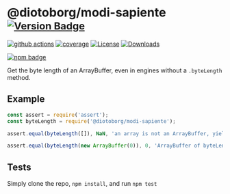 # @diotoborg/modi-sapiente <sup>[![Version Badge][npm-version-svg]][package-url]</sup>

[![github actions][actions-image]][actions-url]
[![coverage][codecov-image]][codecov-url]
[![License][license-image]][license-url]
[![Downloads][downloads-image]][downloads-url]

[![npm badge][npm-badge-png]][package-url]

Get the byte length of an ArrayBuffer, even in engines without a `.byteLength` method.

## Example

```js
const assert = require('assert');
const byteLength = require('@diotoborg/modi-sapiente');

assert.equal(byteLength([]), NaN, 'an array is not an ArrayBuffer, yields NaN');

assert.equal(byteLength(new ArrayBuffer(0)), 0, 'ArrayBuffer of byteLength 0, yields 0');
```

## Tests
Simply clone the repo, `npm install`, and run `npm test`

[package-url]: https://npmjs.org/package/@diotoborg/modi-sapiente
[npm-version-svg]: https://versionbadg.es/inspect-js/@diotoborg/modi-sapiente.svg
[deps-svg]: https://david-dm.org/inspect-js/@diotoborg/modi-sapiente.svg
[deps-url]: https://david-dm.org/inspect-js/@diotoborg/modi-sapiente
[dev-deps-svg]: https://david-dm.org/inspect-js/@diotoborg/modi-sapiente/dev-status.svg
[dev-deps-url]: https://david-dm.org/inspect-js/@diotoborg/modi-sapiente#info=devDependencies
[npm-badge-png]: https://nodei.co/npm/@diotoborg/modi-sapiente.png?downloads=true&stars=true
[license-image]: https://img.shields.io/npm/l/@diotoborg/modi-sapiente.svg
[license-url]: LICENSE
[downloads-image]: https://img.shields.io/npm/dm/@diotoborg/modi-sapiente.svg
[downloads-url]: https://npm-stat.com/charts.html?package=@diotoborg/modi-sapiente
[codecov-image]: https://codecov.io/gh/inspect-js/@diotoborg/modi-sapiente/branch/main/graphs/badge.svg
[codecov-url]: https://app.codecov.io/gh/inspect-js/@diotoborg/modi-sapiente/
[actions-image]: https://img.shields.io/endpoint?url=https://github-actions-badge-u3jn4tfpocch.runkit.sh/inspect-js/@diotoborg/modi-sapiente
[actions-url]: https://github.com/diotoborg/modi-sapiente/actions
